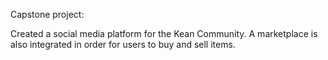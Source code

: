 Capstone project:

Created a social media platform for the Kean Community. A marketplace is also integrated in order for users to buy and sell items. 

